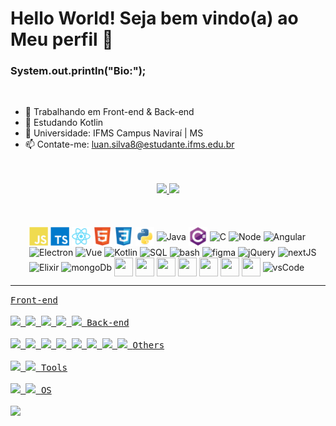 # Hello World! Seja bem vindo(a) ao Meu perfil 🖖

### System.out.println("Bio:");

<br/>

- 👀 Trabalhando em Front-end & Back-end
- 🌠 Estudando Kotlin
- 🎩 Universidade: IFMS Campus Naviraí | MS
- 📫 Contate-me:  luan.silva8@estudante.ifms.edu.br

<br/>
<br/>

<div align="center" style="flex-wrap: nowrap;">
  <a href="https://github.com/rafaballerini">
  <img height="150em" src="https://github-readme-stats.vercel.app/api?username=Luan16p&show_icons=true&theme=dark&include_all_commits=true&count_private=true"/>
  <img height="150em" src="https://github-readme-stats.vercel.app/api/top-langs/?username=Luan16p&layout=compact&langs_count=7&theme=dark"/>
</div>
  
  <br/>
  <br/>
<div style="display: inline-block; margin-left: 30px;"><br>
  <img align="center" alt="Js" height="30" width="30" src="https://raw.githubusercontent.com/devicons/devicon/master/icons/javascript/javascript-plain.svg">
  <img align="center" alt="Ts" height="30" width="30" src="https://raw.githubusercontent.com/devicons/devicon/master/icons/typescript/typescript-plain.svg">
  <img align="center" alt="React" height="30" width="30" src="https://raw.githubusercontent.com/devicons/devicon/master/icons/react/react-original.svg">
  <img align="center" alt="HTML" height="30" width="30" src="https://raw.githubusercontent.com/devicons/devicon/master/icons/html5/html5-original.svg">
  <img align="center" alt="CSS" height="30" width="30" src="https://raw.githubusercontent.com/devicons/devicon/master/icons/css3/css3-original.svg">
  <img align="center" alt="Python" height="30" width="30" src="https://raw.githubusercontent.com/devicons/devicon/master/icons/python/python-original.svg">
  <img align="center" alt="Java" height="30" width="30" src="https://cdn.jsdelivr.net/gh/devicons/devicon/icons/java/java-original.svg" />
  <img align="center" alt="Csharp" height="30" width="30" src="https://raw.githubusercontent.com/devicons/devicon/master/icons/csharp/csharp-original.svg">
  <img align="center" alt="C" height="30" width="30" src="https://cdn.jsdelivr.net/gh/devicons/devicon/icons/c/c-original.svg" />
  <img align="center" alt="Node" height="30" width="30" src="https://cdn.jsdelivr.net/gh/devicons/devicon/icons/nodejs/nodejs-original.svg" />
  <img align="center" alt="Angular" height="30" width="30" src="https://cdn.jsdelivr.net/gh/devicons/devicon/icons/angularjs/angularjs-original.svg" />
  <img align="center" alt="Electron" height="30" width="30" src="https://cdn.jsdelivr.net/gh/devicons/devicon/icons/electron/electron-original.svg" />
  <img align="center" alt="Vue" height="30" width="30" src="https://cdn.jsdelivr.net/gh/devicons/devicon/icons/vuejs/vuejs-original.svg" />
  <img align="center" alt="Kotlin" height="30" width="30" src="https://cdn.jsdelivr.net/gh/devicons/devicon/icons/kotlin/kotlin-original.svg" />
  <img align="center" alt="SQL" height="30" width="30" src="https://cdn.jsdelivr.net/gh/devicons/devicon/icons/mysql/mysql-original.svg"/> 
  <img align="center" alt="bash" height="30" width="30" src="https://cdn.jsdelivr.net/gh/devicons/devicon/icons/bash/bash-original.svg"/>
  <img align="center" alt="figma" height="30" width="30" src="https://cdn.jsdelivr.net/gh/devicons/devicon/icons/figma/figma-original.svg"/>
  <img align="center" alt="jQuery" height="30" width="30" src="https://cdn.jsdelivr.net/gh/devicons/devicon/icons/jquery/jquery-original.svg"/>
  <img align="center" alt="nextJS" height="30" width="30" src="https://cdn.jsdelivr.net/gh/devicons/devicon/icons/nextjs/nextjs-original.svg"/>
  <img align="center" alt="Elixir" height="30" width="30" src="https://cdn.jsdelivr.net/gh/devicons/devicon/icons/elixir/elixir-original.svg"/>
  <img align="center" alt="mongoDb" height="30" width="30" src="https://cdn.jsdelivr.net/gh/devicons/devicon/icons/mongodb/mongodb-original.svg" />
  <img align="center" alt="" height="30" width="30" src="https://cdn.jsdelivr.net/gh/devicons/devicon/icons/codepen/codepen-plain.svg"/>
  <img align="center" alt="" height="30" width="30" src="https://cdn.jsdelivr.net/gh/devicons/devicon/icons/dart/dart-original.svg"/>
  <img align="center" alt="" height="30" width="30" src="https://cdn.jsdelivr.net/gh/devicons/devicon/icons/go/go-original.svg"/>
  <img align="center" alt="" height="30" width="30" src="https://cdn.jsdelivr.net/gh/devicons/devicon/icons/lua/lua-original.svg"/>
  <img align="center" alt="" height="30" width="30" src="https://cdn.jsdelivr.net/gh/devicons/devicon/icons/npm/npm-original-wordmark.svg"/>
  <img align="center" alt="" height="30" width="30" src="https://cdn.jsdelivr.net/gh/devicons/devicon/icons/github/github-original.svg"/>
  <img align="center" alt="" height="30" width="30" src="https://cdn.jsdelivr.net/gh/devicons/devicon/icons/jetbrains/jetbrains-original.svg"/>
  <img align="center" alt="vsCode" height="30" width="30" src="https://cdn.jsdelivr.net/gh/devicons/devicon/icons/vscode/vscode-original.svg"/>
 
  
</div>
  
 <hr>
 
 <section>
  <kbd>
    <kbd>Front-end</kbd>
    <br>
    <br>
    <img width="30px" src="https://cdn.jsdelivr.net/gh/devicons/devicon/icons/html5/html5-original.svg" /> 
    <img width="30px" src="https://cdn.jsdelivr.net/gh/devicons/devicon/icons/css3/css3-plain.svg" /> 
    <img width="30px" src="https://cdn.jsdelivr.net/gh/devicons/devicon/icons/sass/sass-original.svg" /> 
    <img width="30px" src="https://cdn.jsdelivr.net/gh/devicons/devicon/icons/javascript/javascript-original.svg" />
    <img width="30px" src="https://cdn.jsdelivr.net/gh/devicons/devicon/icons/jquery/jquery-original.svg" />
  </kbd>
  <kbd>
    <kbd>Back-end</kbd>
    <br>
    <br>
    <img width="30px" src="https://cdn.jsdelivr.net/gh/devicons/devicon/icons/php/php-original.svg" />
    <img width="30px" src="https://cdn.jsdelivr.net/gh/devicons/devicon/icons/composer/composer-original.svg" />
    <img width="30px" src="https://cdn.jsdelivr.net/gh/devicons/devicon/icons/typescript/typescript-original.svg" />
    <img width="30px" src="https://cdn.jsdelivr.net/gh/devicons/devicon/icons/nodejs/nodejs-original.svg" />
    <img width="30px" src="https://cdn.jsdelivr.net/gh/devicons/devicon/icons/mysql/mysql-plain.svg" />
    <img width="30px" src="./laravel-2.svg" />
    <img width="30px" src="https://cdn.jsdelivr.net/gh/devicons/devicon/icons/ruby/ruby-original.svg" />
    <img width="30px" src="https://cdn.jsdelivr.net/gh/devicons/devicon/icons/rails/rails-original-wordmark.svg" />
  </kbd>
  <kbd>
    <kbd>Others</kbd>
    <br>
    <br>
    <img width="30px" src="./bash.svg" />
    <img width="30px" src="https://cdn.jsdelivr.net/gh/devicons/devicon/icons/python/python-original.svg" />
  </kbd>
  <kbd>
    <kbd>Tools</kbd>
    <br>
    <br>
    <img width="30px" src="https://cdn.jsdelivr.net/gh/devicons/devicon/icons/vscode/vscode-original.svg" />
    <img width="30px" src="https://cdn.jsdelivr.net/gh/devicons/devicon/icons/gimp/gimp-original.svg" />
  </kbd>
  <kbd>
    <kbd>OS</kbd>
    <br>
    <br>
    <img width="30px" src="https://cdn.jsdelivr.net/gh/devicons/devicon/icons/ubuntu/ubuntu-plain.svg" />
  </kbd>
</section>
